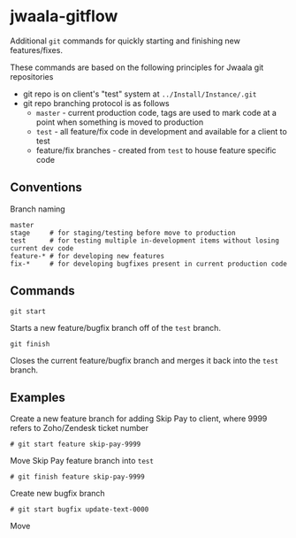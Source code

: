 jwaala-gitflow
==============

Additional ```git``` commands for quickly starting and finishing new features/fixes.

These commands are based on the following principles for Jwaala git repositories

* git repo is on client's "test" system at `../Install/Instance/.git`
* git repo branching protocol is as follows
	* `master` - current production code, tags are used to mark code at a point when something is moved to production
    * `test` - all feature/fix code in development and available for a client to test
    * feature/fix branches - created from `test` to house feature specific code
    
Conventions
--------------
Branch naming

	master
    stage     # for staging/testing before move to production
    test      # for testing multiple in-development items without losing current dev code
    feature-* # for developing new features
    fix-*     # for developing bugfixes present in current production code


Commands
--------------
`git start`

Starts a new feature/bugfix branch off of the `test` branch.

`git finish`

Closes the current feature/bugfix branch and merges it back into the `test` branch.


Examples
-------------
Create a new feature branch for adding Skip Pay to client, where 9999 refers to Zoho/Zendesk ticket number
	
    # git start feature skip-pay-9999
    
Move Skip Pay feature branch into `test`

	# git finish feature skip-pay-9999
    
Create new bugfix branch

	# git start bugfix update-text-0000
    
Move 
